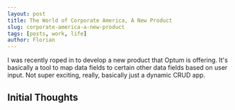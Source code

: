 ```yaml
---
layout: post
title: The World of Corporate America, A New Product
slug: corporate-america-a-new-product
tags: [posts, work, life]
author: Florian
---
```


I was recently roped in to develop a new product that Optum is offering. It's basically a tool to map data fields to certain other data fields based on user input. Not super exciting, really, basically just a dynamic CRUD app. 

## Initial Thoughts

